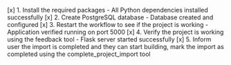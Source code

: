 [x] 1. Install the required packages - All Python dependencies installed successfully
[x] 2. Create PostgreSQL database - Database created and configured
[x] 3. Restart the workflow to see if the project is working - Application verified running on port 5000
[x] 4. Verify the project is working using the feedback tool - Flask server started successfully
[x] 5. Inform user the import is completed and they can start building, mark the import as completed using the complete_project_import tool